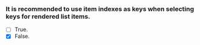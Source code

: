 ### It is recommended to use item indexes as keys when selecting keys for rendered list items.

- [ ] True.
- [x] False.
